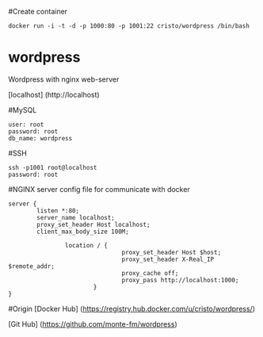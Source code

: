 #Create container
```
docker run -i -t -d -p 1000:80 -p 1001:22 cristo/wordpress /bin/bash
```


# wordpress

Wordpress with nginx web-server

[localhost] (http://localhost)

#MySQL
```
user: root 
password: root
db_name: wordpress
```
#SSH
```
ssh -p1001 root@localhost
password: root
```
#NGINX server config file for communicate with docker

```
server {
        listen *:80;
        server_name localhost;
        proxy_set_header Host localhost;
        client_max_body_size 100M;

                location / {
                                proxy_set_header Host $host;
                                proxy_set_header X-Real_IP $remote_addr;
                                proxy_cache off;
                                proxy_pass http://localhost:1000;
                        }
}
```

#Origin
[Docker Hub] (https://registry.hub.docker.com/u/cristo/wordpress/)

[Git Hub] (https://github.com/monte-fm/wordpress)

